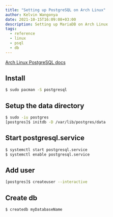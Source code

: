 ```yaml
---
title: "Setting up PostgreSQL on Arch Linux"
author: Kelvin Wangonya
date: 2021-10-15T16:09:08+03:00
description: Setting up MariaDB on Arch Linux
tags:
  - reference
  - linux
  - psql
  - db
---
```


[Arch Linux PostgreSQL docs](https://wiki.archlinux.org/title/PostgreSQL)

## Install

```sh
$ sudo pacman -S postgresql
```

## Setup the data directory

```sh
$ sudo -iu postgres
[postgres]$ initdb -D /var/lib/postgres/data
```

## Start postgresql.service

```sh
$ systemctl start postgresql.service
$ systemctl enable postgresql.service
```

## Add user

```sh
[postgres]$ createuser --interactive
```

## Create db

```sh
$ createdb myDatabaseName
```
